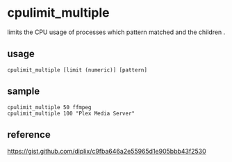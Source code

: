 # cpulimit_multiple

limits the CPU usage of processes which pattern matched and the children .

## usage

```
cpulimit_multiple [limit (numeric)] [pattern]
```

## sample

```
cpulimit_multiple 50 ffmpeg
cpulimit_multiple 100 "Plex Media Server"
```

## reference

https://gist.github.com/diplix/c9fba646a2e55965d1e905bbb43f2530

